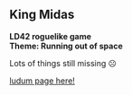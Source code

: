 ## King Midas
  
**LD42 roguelike game**  
**Theme: Running out of space** 

Lots of things still missing ☹️

[ludum page here!](https://ldjam.com/events/ludum-dare/42/king-midas)
